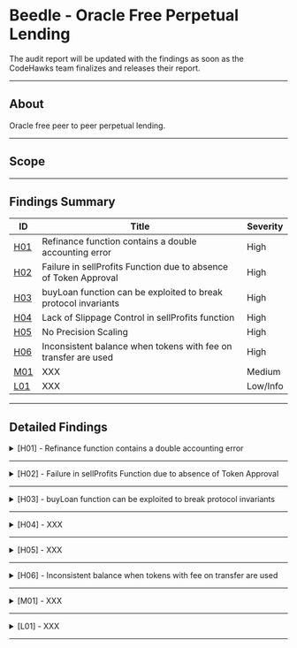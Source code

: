 # Beedle - Oracle Free Perpetual Lending

The audit report will be updated with the findings as soon as the CodeHawks team finalizes and releases their report.

---

## About

Oracle free peer to peer perpetual lending.

---

## Scope

---

## Findings Summary

| ID  | Title                            | Severity   |
|-----|----------------------------------|------------|
| [H01](#h01---xxx) | Refinance function contains a double accounting error                              | High       |
| [H02](#h02---xxx) | Failure in sellProfits Function due to absence of Token Approval                              | High       |
| [H03](#h03---xxx) | buyLoan function can be exploited to break protocol invariants                             | High       |
| [H04](#h04---xxx) | Lack of Slippage Control in sellProfits function                              | High       |
| [H05](#h05---xxx) | No Precision Scaling                             | High       |
| [H06](#h06---xxx) | Inconsistent balance when tokens with fee on transfer are used                             | High       |
| [M01](#m01---xxx) | XXX                              | Medium     |
| [L01](#l01---xxx) | XXX                              | Low/Info   |

---

## Detailed Findings

<details>
  <summary><a id="h01---xxx"></a>[H01] - Refinance function contains a double accounting error</summary>
  
  <br>

  **Severity:** 
  
  High

  **Relevant GitHub Links:** 

  https://github.com/Cyfrin/2023-07-beedle/blob/658e046bda8b010a5b82d2d85e824f3823602d27/src/Lender.sol#L591

  **Summary:** 

  The refinance function in the Lender contract, which allows borrowers to refinance their loans, contains a double accounting error when updating the balances after a successful refinance.

  **Vulnerability Details:** 

 The refinance function erroneously updates the new lender's pool balance twice for the same loan debt.

For each refinance operation, the function validates the loan and new lender pool, calculates the new debt, updates the old and new lender's pool balances, and transfers any necessary tokens.

  ```solidity
  // update the old lenders pool
_updatePoolBalance(oldPoolId, pools[oldPoolId].poolBalance + loan.debt + lenderInterest);
pools[oldPoolId].outstandingLoans -= loan.debt;

// now lets deduct our tokens from the new pool
_updatePoolBalance(poolId, pools[poolId].poolBalance - debt);
pools[poolId].outstandingLoans += debt;
  ```
 During the refinancing process, the new lender's pool balance should be updated once to reflect the new loan debt. However, near the end of the function, the new lender's pool balance is reduced by the same loan debt again. This results in the new lender's pool balance being deducted twice for the same debt, essentially double-counting the debt.
  ```solidity
  pools[poolId].poolBalance -= debt;
  ```
  
  **Impact:** 

  Severity: High. The new lender is charged double the amount of the actual loan debt.

Likelihood: High. The refinance function is a critical part of the protocol and is likely to be used frequently.

  **Tools Used:** 

  Manual analysis

  **Recommendation:** 

  The double accounting error can be rectified by removing the second balance update for the new lender's pool balance. This should ensure that the new lender's pool balance is only reduced by the loan debt once.

</details>

---

<details>
  <summary><a id="h02---xxx"></a>[H02] - Failure in sellProfits Function due to absence of Token Approval</summary>
  
  <br>

  **Severity:** 
  
  High

  **Relevant GitHub Links:** 

  [https://github.com/Cyfrin/2023-07-beedle/blob/658e046bda8b010a5b82d2d85e824f3823602d27/src/Lender.sol#L591](https://github.com/Cyfrin/2023-07-beedle/blob/658e046bda8b010a5b82d2d85e824f3823602d27/src/Fees.sol#L26)

  **Summary:** 

  The sellProfits function, part of the Fees contract, is designed to swap tokens acquired from liquidations and fees for WETH. However, the function fails to approve the Uniswap v3 router to withdraw tokens from the contract. This oversight means the function will always revert, making it unusable. As noted in Uniswap's documentation, the contract must approve the router to withdraw the necessary tokens to execute the swap.

  **Vulnerability Details:** 

 Here's the relevant part of the sellProfits function:

  ```solidity
  /// @notice swap loan tokens for collateral tokens from liquidations
/// @param _profits the token to swap for WETH
    function sellProfits(address _profits) public {
        require(_profits != WETH, "not allowed");
        uint256 amount = IERC20(_profits).balanceOf(address(this));

        ISwapRouter.ExactInputSingleParams memory params = ISwapRouter.ExactInputSingleParams({
            tokenIn: _profits,
            tokenOut: WETH,
            fee: 3000,
            recipient: address(this),
            deadline: block.timestamp,
            amountIn: amount,
            amountOutMinimum: 0,
            sqrtPriceLimitX96: 0
        });

        amount = swapRouter.exactInputSingle(params);
        IERC20(WETH).transfer(staking, IERC20(WETH).balanceOf(address(this)));

    }
  ```
  
  **Impact:** 

  High: The lack of approval prevents the sellProfits function from executing correctly, rendering it unusable.

  **Tools Used:** 

  Manual analysis

  **Recommendation:** 

  Implement the necessary approve call within the sellProfits function to provide the Uniswap v3 router with the necessary permissions to withdraw the required tokens.

</details>

---

<details>
  <summary><a id="h03---xxx"></a>[H03] - buyLoan function can be exploited to break protocol invariants</summary>
  
  <br>

  **Severity:** 
  
  - High

  **Relevant GitHub Links:** 

  - [https://github.com/Cyfrin/2023-07-beedle/blob/658e046bda8b010a5b82d2d85e824f3823602d27/src/Lender.sol#L591](https://github.com/Cyfrin/2023-07-beedle/blob/658e046bda8b010a5b82d2d85e824f3823602d27/src/Lender.sol#L465)

  **Summary:** 

  - The buyLoan function in the Lender contract may be manipulated to violate protocol invariants, due to a discrepancy in the assignment of the loan.lender field.

  **Vulnerability Details:** 

- The buyLoan function in the Lender contract allows lenders to acquire loans from other lenders. However, this function may be exploited due to an issue with the assignment of the new lender.

- The function takes two parameters: loanId to identify the loan to be purchased and poolId to identify the pool that will be acquiring the loan.

```solidity
 function buyLoan(uint256 loanId, bytes32 poolId) public {
  ```
- A check is performed to confirm that the pool has sufficient funds to cover the total debt of the loan. If the pool meets the requirements, its balance is updated to include the new loan.
```solidity
  // reject if the pool is not big enough
uint256 totalDebt = loan.debt + lenderInterest + protocolInterest;
if (pools[poolId].poolBalance < totalDebt) revert PoolTooSmall();

// if they do have a big enough pool then transfer from their pool
_updatePoolBalance(poolId, pools[poolId].poolBalance - totalDebt);
pools[poolId].outstandingLoans += totalDebt;
  ```
- The vulnerability arises from the fact that the new lender is set to msg.sender, rather than the owner of the pool that is acquiring the loan. This can lead to discrepancies, as the pool specified in the function parameters is used to verify and update balances, while the loan itself is updated with msg.sender as the new lender.
```solidity
  // update the loan with the new info
loans[loanId].lender = msg.sender;
loans[loanId].interestRate = pools[poolId].interestRate;
loans[loanId].startTimestamp = block.timestamp;
loans[loanId].auctionStartTimestamp = type(uint256).max;
loans[loanId].debt = totalDebt;
  ```
Consider the following attack scenario:

- Lender 1 and Lender 2 each set up a pool.
- Borrower 1 borrows from Lender 1’s pool.
- Lender 1 initiates an auction for Borrower 1’s loan.
- A malicious actor purchases Borrower 1’s loan, specifying Lender 2's pool as the acquiring pool.
- Lender 2's pool balance is updated to account for the purchase.
- The malicious actor becomes the new lender for the loan, as they were the msg.sender.
  
**Impact:** 

- Severity: High. The targeted lender could lose funds as a result of this exploit.

- Likelihood: High. Any actor within the protocol can execute this exploit.

**Tools Used:** 

- Manual analysis

- Foundry

**Recommendation:** 

This vulnerability can be addressed in two ways, depending on the design choice of the protocol:

  - Add an early check to confirm that msg.sender matches the owner of the lender pool specified in the function parameters. This would ensure that only the owner of the lender pool can call the buyLoan function.
  - Change the loan.lender assignment from msg.sender to pool.lender. This would allow any actor to call buyLoan for any validated pool, but ensure that the new lender is correctly set to the owner of the acquiring pool.

</details>

---

<details>
  <summary><a id="h04---xxx"></a>[H04] - XXX</summary>
  
  <br>

  **Severity:** High

  **Summary:** 

  **Vulnerability Details:** 

  **Impact:** 

  **Tools Used:** 

  **Recommendation:** 

</details>

---

<details>
  <summary><a id="h05---xxx"></a>[H05] - XXX</summary>
  
  <br>

  **Severity:** High

  **Summary:** 

  **Vulnerability Details:** 

  **Impact:** 

  **Tools Used:** 

  **Recommendation:** 

</details>

---

<details>
  <summary><a id="h06---xxx"></a>[H06] - Inconsistent balance when tokens with fee on transfer are used</summary>
  
  <br>

  **Severity:** High

  **Relevant GitHub Links:** 

  https://github.com/Cyfrin/2023-07-beedle/blob/658e046bda8b010a5b82d2d85e824f3823602d27/src/Lender.sol#L182

https://github.com/Cyfrin/2023-07-beedle/blob/658e046bda8b010a5b82d2d85e824f3823602d27/src/Lender.sol#L198

  **Summary:** 

  The Beedle contract assumes that the amount of tokens inputted matches the amount received. However, this assumption may not hold true when dealing with tokens that impose a fee on transfers. This discrepancy between the amount received and the amount accounted for could lead to a loss of funds for all parties interacting with the protocol.

  **Vulnerability Details:** 

  Let's illustrate this with an example:

Consider a scenario where a lending pool is set up with a loan token that imposes a fee on transfers.

When the addToPool function is called, the amount of tokens accounted for will be more than the actual tokens received by the protocol due to the transfer fee.

  ```solidity
  function addToPool(bytes32 poolId, uint256 amount) external {
        if (pools[poolId].lender != msg.sender) revert Unauthorized();
        if (amount == 0) revert PoolConfig();
        _updatePoolBalance(poolId, pools[poolId].poolBalance + amount);
        // transfer the loan tokens from the lender to the contract
        IERC20(pools[poolId].loanToken).transferFrom(msg.sender, address(this), amount);
    }
  ```
  Later, when the removeFromPool function is called, the protocol will transfer out the full accounted amount.
  ```solidity
  function removeFromPool(bytes32 poolId, uint256 amount) external {
        if (pools[poolId].lender != msg.sender) revert Unauthorized();
        if (amount == 0) revert PoolConfig();
        _updatePoolBalance(poolId, pools[poolId].poolBalance - amount);
        // transfer the loan tokens from the contract to the lender
        IERC20(pools[poolId].loanToken).transfer(msg.sender, amount);
    }
  ```
  
  **Impact:** 

  If the protocol receives fewer tokens due to a transfer fee but later sends out the full accounted amount, it will effectively lose the amount of the transfer fee. In a high-volume environment or with large-value transactions, this could lead to substantial losses over time.

  **Tools Used:** 

  Manual analysis

  **Recommendation:** 

  To mitigate this vulnerability, we recommend checking the balance before and after each transfer to accurately account for any transfer fees. This could be done by comparing the balance of the contract before and after the transferFrom call, and then updating the accounted balance based on the actual change in balance, rather than the input amount.

</details>

---

<details>
  <summary><a id="m01---xxx"></a>[M01] - XXX</summary>
  
  <br>

  **Severity:** Medium

  **Summary:** 

  **Vulnerability Details:** 

  **Impact:** 

  **Tools Used:** 

  **Recommendation:** 

</details>

---

<details>
  <summary><a id="l01---xxx"></a>[L01] - XXX</summary>
  
  <br>

  **Severity:** Low

  **Summary:** 

  **Vulnerability Details:** 

  **Impact:** 

  **Tools Used:** 

  **Recommendation:** 

</details>

---

